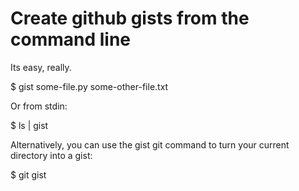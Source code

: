 Create github gists from the command line
=========================================

Its easy, really.

  $ gist some-file.py some-other-file.txt

Or from stdin:

  $ ls | gist

Alternatively, you can use the gist git command to turn your current directory
into a gist:

  $ git gist


